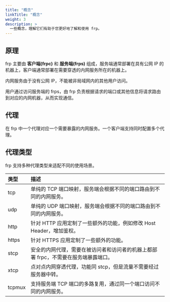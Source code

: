 ```yaml
---
title: "概念"
linkTitle: "概念"
weight: 3
description: >
  一些概念，理解它们有助于您更好地了解和使用 frp。
---
```


## 原理

frp 主要由 **客户端(frpc)** 和 **服务端(frps)** 组成，服务端通常部署在具有公网 IP 的机器上，客户端通常部署在需要穿透的内网服务所在的机器上。

内网服务由于没有公网 IP，不能被非局域网内的其他用户访问。

用户通过访问服务端的 frps，由 frp 负责根据请求的端口或其他信息将请求路由到对应的内网机器，从而实现通信。

## 代理

在 frp 中一个代理对应一个需要暴露的内网服务。一个客户端支持同时配置多个代理。

## 代理类型

frp 支持多种代理类型来适配不同的使用场景。

| 类型 | 描述 |
| :--- | :--- |
| tcp | 单纯的 TCP 端口映射，服务端会根据不同的端口路由到不同的内网服务。 |
| udp | 单纯的 UDP 端口映射，服务端会根据不同的端口路由到不同的内网服务。 |
| http | 针对 HTTP 应用定制了一些额外的功能，例如修改 Host Header，增加鉴权。 |
| https | 针对 HTTPS 应用定制了一些额外的功能。 |
| stcp | 安全的内网代理，需要在被访问者和访问者的机器上都部署 frpc，不需要在服务端暴露端口。 |
| xtcp | 点对点内网穿透代理，功能同 stcp，但是流量不需要经过服务器中转。 |
| tcpmux | 支持服务端 TCP 端口的多路复用，通过同一个端口访问不同的内网服务。 |
